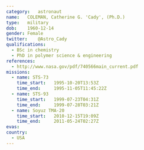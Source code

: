 ```yaml
---
category:	astronaut
name:	COLEMAN, Catherine G. 'Cady', (Ph.D.)
type:	military
dob:	1960-12-14
gender:	Female
twitter:	@Astro_Cady
qualifications:
  - BSc in chemistry
  - PhD in polymer science & engineering
references:
  - http://www.nasa.gov/pdf/740566main_current.pdf
missions:
  - name: STS-73
    time_start:   1995-10-20T13:53Z
    time_end:     1995-11-05T11:45:22Z
  - name: STS-93
    time_start:   1999-07-23T04:31Z
    time_end:     1999-07-28T03:21Z
  - name: Soyuz TMA-20
    time_start:   2010-12-15T19:09Z
    time_end:     2011-05-24T02:27Z
evas:
country:
  - USA
---
```

